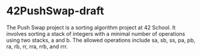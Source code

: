 # 42PushSwap-draft
The Push Swap project is a sorting algorithm project at 42 School. It involves sorting a stack of integers with a minimal number of operations using two stacks, a and b. The allowed operations include sa, sb, ss, pa, pb, ra, rb, rr, rra, rrb, and rrr.
